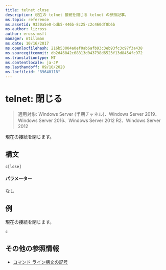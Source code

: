 ```yaml
---
title: telnet close
description: 現在の telnet 接続を閉じる telnet の参照記事。
ms.topic: reference
ms.assetid: 9330a5e0-bdb5-446b-8c25-c2c460df8b6b
ms.author: lizross
author: eross-msft
manager: mtillman
ms.date: 10/16/2017
ms.openlocfilehash: 216b53004a0ef0ab6afb93c3eb93fc3c97f3a438
ms.sourcegitcommit: db2d46842c68813d043738d6523f13d8454fc972
ms.translationtype: MT
ms.contentlocale: ja-JP
ms.lasthandoff: 09/10/2020
ms.locfileid: "89640118"
---
```

# <a name="telnet-close"></a>telnet: 閉じる

> 適用対象: Windows Server (半期チャネル)、Windows Server 2019、Windows Server 2016、Windows Server 2012 R2、Windows Server 2012

現在の接続を閉じます。

## <a name="syntax"></a>構文
```
c[lose]
```
#### <a name="parameters"></a>パラメーター
なし
## <a name="examples"></a>例
現在の接続を閉じます。
```
c
```
## <a name="additional-references"></a>その他の参照情報
- [コマンド ライン構文の記号](command-line-syntax-key.md)
